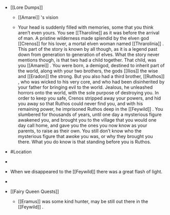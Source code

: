 
 - [[Lore Dumps]] 
	 - [[Amarei]]  's vision
	 - Your head is suddenly filled with memories, some that you think aren’t even yours. You see [[Tharoline]]   as it was before the arrival of man. A pristine wilderness made splendid by the elven god [[Crenos]]   for his lover, a mortal elven woman named [[Thrarolinia]]  . This part of the story is known by all though, as it is a legend past down from generation to generation of elves. What the story never mentions though, is that two had a child together. That child, was you [[Amarei]]  . You were born, a demigod, destined to inherit part of the world, along with your two brothers, the gods [[Ilios]]   the wise and [[Eradon]]   the strong. But you also had a third brother, [[Ruthos]]  , who was wicked to his very core, and who had been disinherited by your father for bringing evil to the world. Jealous, he unleashed horrors onto the world, with the sole purpose of destroying you. In order to keep you safe, Crenos stripped away your powers, and hid you away so that Ruthos could never find you, and with his remaining power, he imprisoned Ruthos deep in the [[Feywild]]  . You slumbered for thousands of years, until one day a mysterious figure awakened you, and brought you to the village that you would one day call home, and gave you the ones you now know as your parents, to raise as their own. You still don’t know who the mysterious figure that awoke you was, or why they brought you there. What you do know is that standing before you is Ruthos.
 - #Location

 - 
 - When we disappeared to the [[Feywild]] there was a great flash of light.
 - 
 - [[Fairy Queen Quests]] 
	 - [[Eramus]] was some kind hunter, may be still out there in the [[Feywild]]  .